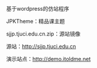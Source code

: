 基于wordpress的仿站程序

JPKTheme：精品课主题

sjjp.tjuci.edu.cn.zip：源站镜像

源站：<http://sjjp.tjuci.edu.cn>

演示站点：<http://demo.itoldme.net>